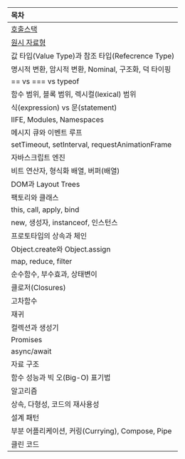 | 목차 |
|:--------|
| [호출스택](https://github.com/Lee-hyuna/33-js-concepts-kr/wiki/%ED%98%B8%EC%B6%9C%EC%8A%A4%ED%83%9D) |
| [원시 자료형](https://github.com/Lee-hyuna/33-js-concepts-kr/wiki/%E1%84%8B%E1%85%AF%E1%86%AB%E1%84%89%E1%85%B5%E1%84%8C%E1%85%A1%E1%84%85%E1%85%AD%E1%84%92%E1%85%A7%E1%86%BC) |
| 값 타입(Value Type)과 참조 타입(Refecrence Type)|
| 명시적 변환, 암시적 변환, Nominal, 구조화, 덕 타이핑|
| == vs === vs typeof|
| 함수 범위, 블록 범위, 렉시컬(lexical) 범위|
| 식(expression) vs 문(statement)|
| IIFE, Modules, Namespaces |
| 메시지 큐와 이벤트 루프 |
| setTimeout, setInterval, requestAnimationFrame |
| 자바스크립트 엔진 |
| 비트 연산자, 형식화 배열, 버퍼(배열) |
| DOM과 Layout Trees |
| 팩토리와 클래스 |
| this, call, apply, bind |
| new, 생성자, instanceof, 인스턴스 |
| 프로토타입의 상속과 체인 |
| Object.create와 Object.assign |
| map, reduce, filter |
| 순수함수, 부수효과, 상태변이 |
| 클로저(Closures) |
| 고차함수 |
| 재귀 |
| 컬렉션과 생성기 |
| Promises |
| async/await |
| 자료 구조 |
| 함수 성능과 빅 오(Big-O) 표기법 |
| 알고리즘 |
| 상속, 다형성, 코드의 재사용성 |
| 설계 패턴 |
| 부분 어플리케이션, 커링(Currying), Compose, Pipe |
| 클린 코드 |